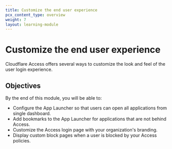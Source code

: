 ```yaml
---
title: Customize the end user experience
pcx_content_type: overview
weight: 7
layout: learning-module
---
```


# Customize the end user experience

Cloudflare Access offers several ways to customize the look and feel of the user login experience.

## Objectives

By the end of this module, you will be able to:

- Configure the App Launcher so that users can open all applications from single dashboard.
- Add bookmarks to the App Launcher for applications that are not behind Access.
- Customize the Access login page with your organization's branding.
- Display custom block pages when a user is blocked by your Access policies.
